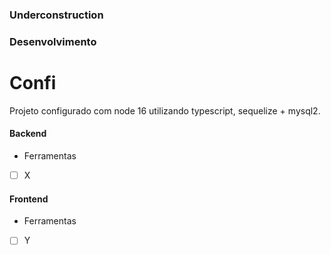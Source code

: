 ### Underconstruction

### Desenvolvimento

# Confi
Projeto configurado com node 16 utilizando typescript, sequelize + mysql2.

#### Backend

* Ferramentas
- [ ] X

#### Frontend

* Ferramentas
- [ ] Y
